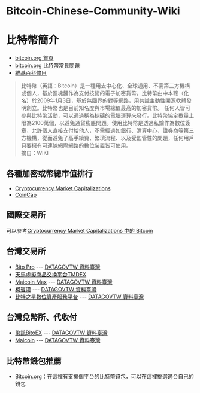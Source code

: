 # Bitcoin-Chinese-Community-Wiki
# 比特幣簡介
* [bitcoin.org 首頁](https://bitcoin.org/zh_TW/)
* [bitcoin.org 比特幣常見問題](https://bitcoin.org/zh_TW/faq)
* [維基百科條目](https://zh.wikipedia.org/wiki/%E6%AF%94%E7%89%B9%E5%B8%81)
>比特幣（英語：Bitcoin）是一種用去中心化、全球通用、不需第三方機構或個人，基於區塊鏈作為支付技術的電子加密貨幣。比特幣由中本聰（化名）於2009年1月3日，基於無國界的對等網路，用共識主動性開源軟體發明創立。比特幣也是目前知名度與市場總值最高的加密貨幣。
任何人皆可參與比特幣活動，可以通過稱為挖礦的電腦運算來發行。比特幣協定數量上限為2100萬個，以避免通貨膨脹問題。使用比特幣是透過私鑰作為數位簽章，允許個人直接支付給他人，不需經過如銀行、清算中心、證券商等第三方機構，從而避免了高手續費、繁瑣流程、以及受監管性的問題，任何用戶只要擁有可連線網際網路的數位裝置皆可使用。    
>摘自：WIKI

## 各種加密或幣總市值排行
* [Cryptocurrency Market Capitalizations](https://coinmarketcap.com/)
* [CoinCap](https://coincap.io/)

## 國際交易所
可以參考[Cryptocurrency Market Capitalizations 中的 Bitcoin](https://coinmarketcap.com/currencies/bitcoin/#markets)

## 台灣交易所
* [Bito Pro](https://www.bitopro.com/) --- [DATAGOVTW 資料臺灣](https://www.1111.com.tw/job-bank/company-descriptio) 
* [天馬虛擬商品交換平台TMDEX](https://tmdex.zendesk.com/hc/zh-cn)    
* [Maicoin Max](https://max.maicoin.com/) --- [DATAGOVTW 資料臺灣](http://datagovtw.com/company.php?id=54687323)
* [柯賓漢](https://cobinhood.com/) --- [DATAGOVTW 資料臺灣](http://datagovtw.com/company.php?id=52894536)
* [比特之星數位資產服務平台](https://www.bitstarex.com/) --- [DATAGOVTW 資料臺灣](http://datagovtw.com/company.php?id=45879427)

## 台灣兌幣所、代收付
* [幣託BitoEX](https://www.bitoex.com/) --- [DATAGOVTW 資料臺灣](https://www.1111.com.tw/job-bank/company-descriptio)  
* [Maicoin](https://www.maicoin.com/zh-TW) --- [DATAGOVTW 資料臺灣](http://datagovtw.com/company.php?id=54687323)

## 比特幣錢包推薦
* [Bitcoin.org](https://bitcoin.org/zh_TW/choose-your-wallet)：在這裡有支援個平台的比特幣錢包，可以在這裡挑選適合自己的錢包
